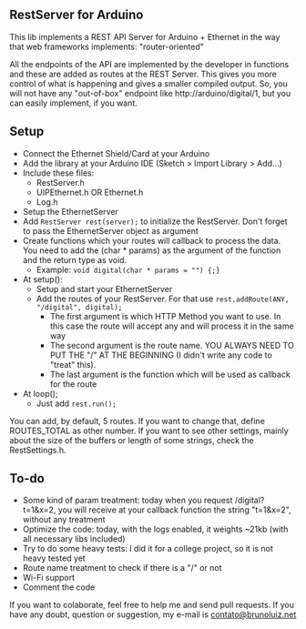 RestServer for Arduino
----------------------

This lib implements a REST API Server for Arduino + Ethernet in the way that web frameworks implements: "router-oriented"

All the endpoints of the API are implemented by the developer in functions and these are added as routes at the REST Server. This gives you more control of what is happening and gives a smaller compiled output. So, you will not have any "out-of-box" endpoint like http://arduino/digital/1, but you can easily implement, if you want.

Setup
-----

- Connect the Ethernet Shield/Card at your Arduino
- Add the library at your Arduino IDE (Sketch > Import Library > Add...)
- Include these files:
  - RestServer.h
  - UIPEthernet.h OR Ethernet.h
  - Log.h
- Setup the EthernetServer
- Add ```RestServer rest(server);``` to initialize the RestServer. Don't forget to pass the EthernetServer object as argument
- Create functions which your routes will callback to process the data. You need to add the (char * params) as the argument of the function and the return type as void.
  - Example: ```void digital(char * params = "") {;} ```
- At setup():
  - Setup and start your EthernetServer
  - Add the routes of your RestServer. For that use ```rest.addRoute(ANY, "/digital", digital);```
    - The first argument is which HTTP Method you want to use. In this case the route will accept any and will process it in the same way
    - The second argument is the route name. YOU ALWAYS NEED TO PUT THE "/" AT THE BEGINNING (I didn't write any code to "treat" this).
    - The last argument is the function which will be used as callback for the route
- At loop();
  - Just add ```rest.run();```

You can add, by default, 5 routes. If you want to change that, define ROUTES_TOTAL as other number. If you want to see other settings, mainly about the size of the buffers or length of some strings, check the RestSettings.h.

To-do
-----

- Some kind of param treatment: today when you request /digital?t=1&x=2, you will receive at your callback function the string "t=1&x=2", without any treatment
- Optimize the code: today, with the logs enabled, it weights ~21kb (with all necessary libs included)
- Try to do some heavy tests: I did it for a college project, so it is not heavy tested yet
- Route name treatment to check if there is a "/" or not
- Wi-Fi support
- Comment the code

If you want to colaborate, feel free to help me and send pull requests. If you have any doubt, question or suggestion, my e-mail is contato@brunoluiz.net